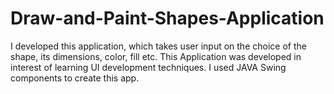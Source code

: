 # Draw-and-Paint-Shapes-Application
I developed this application, which takes user input on the choice of the shape, its dimensions, color, fill etc. This Application was developed in interest of learning UI development techniques. I used JAVA Swing components to create this app.
